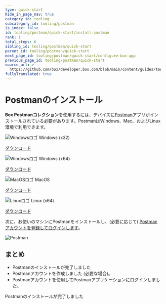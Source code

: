 ```yaml
---
type: quick-start
hide_in_page_nav: true
category_id: tooling
subcategory_id: tooling/postman
is_index: false
id: tooling/postman/quick-start/install-postman
rank: 1
total_steps: 6
sibling_id: tooling/postman/quick-start
parent_id: tooling/postman/quick-start
next_page_id: tooling/postman/quick-start/configure-box-app
previous_page_id: tooling/postman/quick-start
source_url: >-
  https://github.com/box/developer.box.com/blob/main/content/guides/tooling/postman/quick-start/1-install-postman.md
fullyTranslated: true
---
```

# Postmanのインストール

**Box Postmanコレクション**を使用するには、デバイスに[Postman][postman]アプリがインストールされている必要があります。PostmanはWindows、Mac、およびLinux環境で利用できます。

<Grid columns="4">

<Download>

![Windowsロゴ](./windows.png) Windows (x32)

<Trigger option="postman.downloaded" value="win32">

[ダウンロード](https://dl.pstmn.io/download/latest/win32)

</Trigger>

</Download>

<Download>

![Windowsロゴ](./windows.png) Windows (x64)

<Trigger option="postman.downloaded" value="win64">

[ダウンロード](https://dl.pstmn.io/download/latest/win64)

</Trigger>

</Download>

<Download>

![MacOSロゴ](./macos.png) MacOS

<Trigger option="postman.downloaded" value="osx">

[ダウンロード](https://dl.pstmn.io/download/latest/osx)

</Trigger>

</Download>

<Download>

![Linuxロゴ](./linux.png) Linux (x64)

<Trigger option="postman.downloaded" value="linux64">

[ダウンロード](https://dl.pstmn.io/download/latest/linux64)

</Trigger>

</Download>

</Grid>

次に、お使いのマシンにPostmanをインストールし、(必要に応じて) [Postmanアカウントを登録してログインします][register]。

<ImageFrame border center>

![Postman](./postman-example.png)

</ImageFrame>

## まとめ

* Postmanのインストールが完了しました
* Postmanアカウントを作成しました (必要な場合)。
* Postmanアカウントを使用してPostmanアプリケーションにログインしました。

<Observe option="postman.downloaded" value="win32,win64,osx,linux64">

<Next>

Postmanのインストールが完了しました

</Next>

</Observe>

[register]: https://identity.getpostman.com/signup

[postman]: https://getpostman.com
